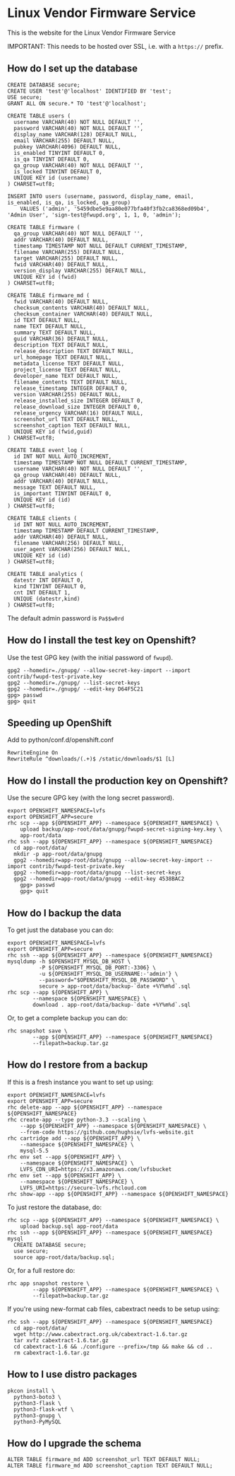 Linux Vendor Firmware Service
=============================

This is the website for the Linux Vendor Firmware Service

IMPORTANT: This needs to be hosted over SSL, i.e. with a `https://` prefix.

## How do I set up the database ##

    CREATE DATABASE secure;
    CREATE USER 'test'@'localhost' IDENTIFIED BY 'test';
    USE secure;
    GRANT ALL ON secure.* TO 'test'@'localhost';

    CREATE TABLE users (
      username VARCHAR(40) NOT NULL DEFAULT '',
      password VARCHAR(40) NOT NULL DEFAULT '',
      display_name VARCHAR(128) DEFAULT NULL,
      email VARCHAR(255) DEFAULT NULL,
      pubkey VARCHAR(4096) DEFAULT NULL,
      is_enabled TINYINT DEFAULT 0,
      is_qa TINYINT DEFAULT 0,
      qa_group VARCHAR(40) NOT NULL DEFAULT '',
      is_locked TINYINT DEFAULT 0,
      UNIQUE KEY id (username)
    ) CHARSET=utf8;

    INSERT INTO users (username, password, display_name, email, is_enabled, is_qa, is_locked, qa_group)
        VALUES ('admin', '5459dbe5e9aa80e077bfa40f3fb2ca8368ed09b4', 'Admin User', 'sign-test@fwupd.org', 1, 1, 0, 'admin');

    CREATE TABLE firmware (
      qa_group VARCHAR(40) NOT NULL DEFAULT '',
      addr VARCHAR(40) DEFAULT NULL,
      timestamp TIMESTAMP NOT NULL DEFAULT CURRENT_TIMESTAMP,
      filename VARCHAR(255) DEFAULT NULL,
      target VARCHAR(255) DEFAULT NULL,
      fwid VARCHAR(40) DEFAULT NULL,
      version_display VARCHAR(255) DEFAULT NULL,
      UNIQUE KEY id (fwid)
    ) CHARSET=utf8;

    CREATE TABLE firmware_md (
      fwid VARCHAR(40) DEFAULT NULL,
      checksum_contents VARCHAR(40) DEFAULT NULL,
      checksum_container VARCHAR(40) DEFAULT NULL,
      id TEXT DEFAULT NULL,
      name TEXT DEFAULT NULL,
      summary TEXT DEFAULT NULL,
      guid VARCHAR(36) DEFAULT NULL,
      description TEXT DEFAULT NULL,
      release_description TEXT DEFAULT NULL,
      url_homepage TEXT DEFAULT NULL,
      metadata_license TEXT DEFAULT NULL,
      project_license TEXT DEFAULT NULL,
      developer_name TEXT DEFAULT NULL,
      filename_contents TEXT DEFAULT NULL,
      release_timestamp INTEGER DEFAULT 0,
      version VARCHAR(255) DEFAULT NULL,
      release_installed_size INTEGER DEFAULT 0,
      release_download_size INTEGER DEFAULT 0,
      release_urgency VARCHAR(16) DEFAULT NULL,
      screenshot_url TEXT DEFAULT NULL,
      screenshot_caption TEXT DEFAULT NULL,
      UNIQUE KEY id (fwid,guid)
    ) CHARSET=utf8;

    CREATE TABLE event_log (
      id INT NOT NULL AUTO_INCREMENT,
      timestamp TIMESTAMP NOT NULL DEFAULT CURRENT_TIMESTAMP,
      username VARCHAR(40) NOT NULL DEFAULT '',
      qa_group VARCHAR(40) DEFAULT NULL,
      addr VARCHAR(40) DEFAULT NULL,
      message TEXT DEFAULT NULL,
      is_important TINYINT DEFAULT 0,
      UNIQUE KEY id (id)
    ) CHARSET=utf8;

    CREATE TABLE clients (
      id INT NOT NULL AUTO_INCREMENT,
      timestamp TIMESTAMP DEFAULT CURRENT_TIMESTAMP,
      addr VARCHAR(40) DEFAULT NULL,
      filename VARCHAR(256) DEFAULT NULL,
      user_agent VARCHAR(256) DEFAULT NULL,
      UNIQUE KEY id (id)
    ) CHARSET=utf8;

    CREATE TABLE analytics (
      datestr INT DEFAULT 0,
      kind TINYINT DEFAULT 0,
      cnt INT DEFAULT 1,
      UNIQUE (datestr,kind)
    ) CHARSET=utf8;

The default admin password is `Pa$$w0rd`

## How do I install the test key on Openshift? ##

Use the test GPG key (with the initial password of `fwupd`).

    gpg2 --homedir=./gnupg/ --allow-secret-key-import --import contrib/fwupd-test-private.key
    gpg2 --homedir=./gnupg/ --list-secret-keys
    gpg2 --homedir=./gnupg/ --edit-key D64F5C21
    gpg> passwd
    gpg> quit

Speeding up OpenShift
---------------------

Add to python/conf.d/openshift.conf

    RewriteEngine On
    RewriteRule ^downloads/(.+)$ /static/downloads/$1 [L]

## How do I install the production key on Openshift? ##

Use the secure GPG key (with the long secret password).

    export OPENSHIFT_NAMESPACE=lvfs
    export OPENSHIFT_APP=secure
    rhc scp --app ${OPENSHIFT_APP} --namespace ${OPENSHIFT_NAMESPACE} \
        upload backup/app-root/data/gnupg/fwupd-secret-signing-key.key \
        app-root/data
    rhc ssh --app ${OPENSHIFT_APP} --namespace ${OPENSHIFT_NAMESPACE}
      cd app-root/data/
      mkdir -p app-root/data/gnupg
      gpg2 --homedir=app-root/data/gnupg --allow-secret-key-import --import contrib/fwupd-test-private.key
      gpg2 --homedir=app-root/data/gnupg --list-secret-keys
      gpg2 --homedir=app-root/data/gnupg --edit-key 4538BAC2
        gpg> passwd
        gpg> quit

## How do I backup the data ##

To get just the database you can do:

    export OPENSHIFT_NAMESPACE=lvfs
    export OPENSHIFT_APP=secure
    rhc ssh --app ${OPENSHIFT_APP} --namespace ${OPENSHIFT_NAMESPACE}
    mysqldump -h $OPENSHIFT_MYSQL_DB_HOST \
              -P ${OPENSHIFT_MYSQL_DB_PORT:-3306} \
              -u ${OPENSHIFT_MYSQL_DB_USERNAME:-'admin'} \
              --password="$OPENSHIFT_MYSQL_DB_PASSWORD" \
              secure > app-root/data/backup-`date +%Y%m%d`.sql
    rhc scp --app ${OPENSHIFT_APP} \
            --namespace ${OPENSHIFT_NAMESPACE} \
            download . app-root/data/backup-`date +%Y%m%d`.sql

Or, to get a complete backup you can do:

    rhc snapshot save \
            --app ${OPENSHIFT_APP} --namespace ${OPENSHIFT_NAMESPACE}
            --filepath=backup.tar.gz

## How do I restore from a backup ##

If this is a fresh instance you want to set up using:

    export OPENSHIFT_NAMESPACE=lvfs
    export OPENSHIFT_APP=secure
    rhc delete-app --app ${OPENSHIFT_APP} --namespace ${OPENSHIFT_NAMESPACE}
    rhc create-app --type python-3.3 --scaling \
        --app ${OPENSHIFT_APP} --namespace ${OPENSHIFT_NAMESPACE} \
        --from-code https://github.com/hughsie/lvfs-website.git
    rhc cartridge add --app ${OPENSHIFT_APP} \
        --namespace ${OPENSHIFT_NAMESPACE} \
        mysql-5.5
    rhc env set --app ${OPENSHIFT_APP} \
        --namespace ${OPENSHIFT_NAMESPACE} \
        LVFS_CDN_URI=https://s3.amazonaws.com/lvfsbucket
    rhc env set --app ${OPENSHIFT_APP} \
        --namespace ${OPENSHIFT_NAMESPACE} \
        LVFS_URI=https://secure-lvfs.rhcloud.com
    rhc show-app --app ${OPENSHIFT_APP} --namespace ${OPENSHIFT_NAMESPACE}

To just restore the database, do:

    rhc scp --app ${OPENSHIFT_APP} --namespace ${OPENSHIFT_NAMESPACE} \
        upload backup.sql app-root/data
    rhc ssh --app ${OPENSHIFT_APP} --namespace ${OPENSHIFT_NAMESPACE}
    mysql
      CREATE DATABASE secure;
      use secure;
      source app-root/data/backup.sql;

Or, for a full restore do:

    rhc app snapshot restore \
            --app ${OPENSHIFT_APP} --namespace ${OPENSHIFT_NAMESPACE} \
            --filepath=backup.tar.gz

If you're using new-format cab files, cabextract needs to be setup using:

    rhc ssh --app ${OPENSHIFT_APP} --namespace ${OPENSHIFT_NAMESPACE}
      cd app-root/data/
      wget http://www.cabextract.org.uk/cabextract-1.6.tar.gz
      tar xvfz cabextract-1.6.tar.gz
      cd cabextract-1.6 && ./configure --prefix=/tmp && make && cd ..
      rm cabextract-1.6.tar.gz

## How to I use distro packages ##

    pkcon install \
      python3-boto3 \
      python3-flask \
      python3-flask-wtf \
      python3-gnupg \
      python3-PyMySQL

## How do I upgrade the schema ##

    ALTER TABLE firmware_md ADD screenshot_url TEXT DEFAULT NULL;
    ALTER TABLE firmware_md ADD screenshot_caption TEXT DEFAULT NULL;
